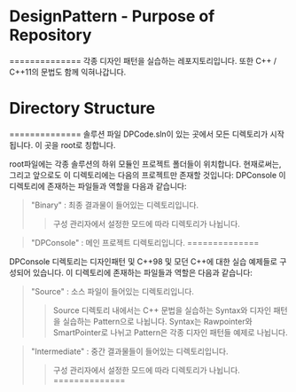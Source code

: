 # DesignPattern - Purpose of Repository
==============
각종 디자인 패턴을 실습하는 레포지토리입니다. 또한 C++ / C++11의 문법도 함께 익혀나갑니다.

# Directory Structure
==============
솔루션 파일 DPCode.sln이 있는 곳에서 모든 디렉토리가 시작됩니다. 이 곳을 root로 칭합니다.


root파일에는 각종 솔루션의 하위 모듈인 프로젝트 폴더들이 위치합니다.
현재로써는, 그리고 앞으로도 이 디렉토리에는 다음의 프로젝트만 존재할 것입니다: DPConsole
이 디렉토리에 존재하는 파일들과 역할을 다음과 같습니다:
> "Binary" : 최종 결과물이 들어있는 디렉토리입니다.
>> 구성 관리자에서 설정한 모드에 따라 디렉토리가 나뉩니다.

> "DPConsole" : 메인 프로젝트 디렉토리입니다.
==============

DPConsole 디렉토리는 디자인패턴 및 C++98 및 모던 C++에 대한 실습 예제들로 구성되어 있습니다.
이 디렉토리에 존재하는 파일들과 역할은 다음과 같습니다:
> "Source" : 소스 파일이 들어있는 디렉토리입니다.
>> Source 디렉토리 내에서는 C++ 문법을 실습하는 Syntax와 디자인 패턴을 실습하는 Pattern으로 나뉩니다.
>> Syntax는 Rawpointer와 SmartPointer로 나뉘고
>> Pattern은 각종 디자인 패턴들 예제로 나뉩니다.

> "Intermediate" : 중간 결과물들이 들어있는 디렉토리입니다.
>> 구성 관리자에서 설정한 모드에 따라 디렉토리가 나뉩니다.
==============
